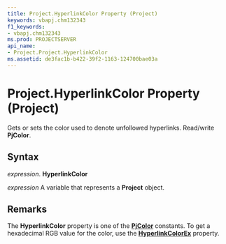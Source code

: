 ```yaml
---
title: Project.HyperlinkColor Property (Project)
keywords: vbapj.chm132343
f1_keywords:
- vbapj.chm132343
ms.prod: PROJECTSERVER
api_name:
- Project.Project.HyperlinkColor
ms.assetid: de3fac1b-b422-39f2-1163-124700bae03a
---
```



# Project.HyperlinkColor Property (Project)

Gets or sets the color used to denote unfollowed hyperlinks. Read/write  **PjColor**.


## Syntax

 _expression_. **HyperlinkColor**

 _expression_ A variable that represents a **Project** object.


## Remarks

The  **HyperlinkColor** property is one of the **[PjColor](pjcolor-enumeration-project.md)** constants. To get a hexadecimal RGB value for the color, use the **[HyperlinkColorEx](project-hyperlinkcolorex-property-project.md)** property.


